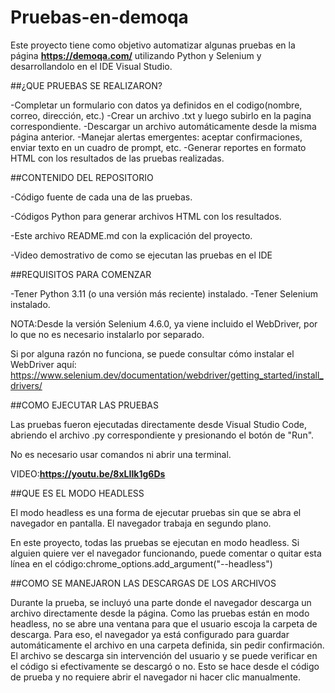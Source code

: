 # Pruebas-en-demoqa
Este proyecto tiene como objetivo automatizar algunas pruebas en la página **https://demoqa.com/** utilizando Python y Selenium y desarrollandolo en el IDE Visual Studio.

##¿QUE PRUEBAS SE REALIZARON?

-Completar un formulario con datos ya definidos en el codigo(nombre, correo, dirección, etc.)
-Crear un archivo .txt y luego subirlo en la pagina correspondiente.
-Descargar un archivo automáticamente desde la misma página anterior.
-Manejar alertas emergentes: aceptar confirmaciones, enviar texto en un cuadro de prompt, etc.
-Generar reportes en formato HTML con los resultados de las pruebas realizadas.

##CONTENIDO DEL REPOSITORIO

-Código fuente de cada una de las pruebas.

-Códigos Python para generar archivos HTML con los resultados.

-Este archivo README.md con la explicación del proyecto.

-Video demostrativo de como se ejecutan las pruebas en el IDE

##REQUISITOS PARA COMENZAR

-Tener Python 3.11 (o una versión más reciente) instalado.
-Tener Selenium instalado.

NOTA:Desde la versión Selenium 4.6.0, ya viene incluido el WebDriver, por lo que no es necesario instalarlo por separado.

Si por alguna razón no funciona, se puede consultar cómo instalar el WebDriver aquí:
https://www.selenium.dev/documentation/webdriver/getting_started/install_drivers/

##COMO EJECUTAR LAS PRUEBAS

Las pruebas fueron ejecutadas directamente desde Visual Studio Code, abriendo el archivo .py correspondiente y presionando el botón de "Run".

No es necesario usar comandos ni abrir una terminal.

VIDEO:**https://youtu.be/8xLIIk1g6Ds**

##QUE ES EL MODO HEADLESS

El modo headless es una forma de ejecutar pruebas sin que se abra el navegador en pantalla. El navegador trabaja en segundo plano.

En este proyecto, todas las pruebas se ejecutan en modo headless. Si alguien quiere ver el navegador funcionando, puede comentar o quitar esta línea en el código:chrome_options.add_argument("--headless")

##COMO SE MANEJARON LAS DESCARGAS DE LOS ARCHIVOS

Durante la prueba, se incluyó una parte donde el navegador descarga un archivo directamente desde la página. Como las pruebas están en modo headless, no se abre una ventana para que el usuario escoja la carpeta de descarga.
Para eso, el navegador ya está configurado para guardar automáticamente el archivo en una carpeta definida, sin pedir confirmación. El archivo se descarga sin intervención del usuario y se puede verificar en el código si efectivamente se descargó o no.
Esto se hace desde el código de prueba y no requiere abrir el navegador ni hacer clic manualmente.

